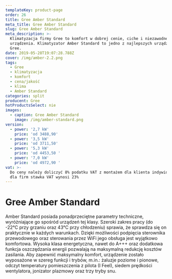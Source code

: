 ```yaml
---
templateKey: product-page
order: 26
title: Gree Amber Standard
meta_title: Gree Amber Standard
slug: Gree Amber Standard
meta_description: >-
  Klimatyzacja firmy Gree to komfort w dobrej cenie, ciche i niezawodne
  urządzenia. Klimatyzator Amber Standard to jedno z najlepszych urządzeń firmy
  Gree. 
date: 2019-05-28T19:07:28.788Z
cover: /img/amber-2.2.png
tags:
  - Gree
  - klimatyzacja
  - komfort
  - cena/jakość
  - klima
  - Amber Standard
categories: split
producent: Gree
hotProductsSelect: nie
images:
  - caption: Gree Amber Standard
    image: /img/amber-standard.png
version:
  - power: '2,7 kW'
    price: 'od 3488,90'
  - power: '3,5 kW'
    price: 'od 3711,50'
  - power: '5,3 kW'
    price: 'od 4453,50 '
  - power: '7,0 kW'
    price: 'od 4972,90 '
vat: >-
  Do ceny należy doliczyć 8% podatku VAT z montażem dla klienta indywidualnego,
  dla firm stawka VAT wynosi 23%
---
```

# Gree Amber Standard

Amber Standard posiada ponadprzeciętne parametry techniczne, wyróżniające go spośród urządzeń tej klasy. Szeroki zakres pracy (do -22°C przy grzaniu oraz 43°C przy chłodzeniu) sprawia, że sprawdza się on praktycznie w każdych warunkach. Dzięki możliwości podpięcia sterownika przewodowego oraz sterowania przez WiFi jego obsługa jest wyjątkowo komfortowa. Wysoka klasa energetyczna, nawet do A+++ oraz dodatkowa funkcja oszczędzania energii pozwalają na maksymalną redukcję kosztów zasilania. Aby zapewnić maksymalny komfort, urządzenie zostało wyposażone w szereg funkcji i trybów, m.in.: żaluzje poziome i pionowe, odczyt temperatury pomieszczenia z pilota (I Feel), siedem prędkości wentylatora, jonizator plazmowy oraz trzy tryby snu.
